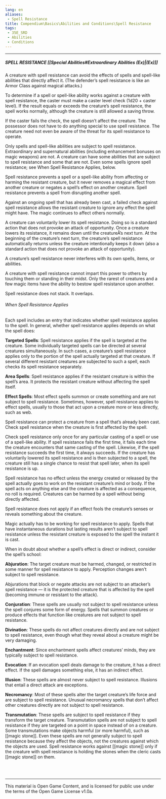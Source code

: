 ```yaml
---
lang: en
aliases:
 - Spell Resistance
title: Compendium\Basics\Abilities and Conditions\Spell Resistance
tags: 
 - 35E_SRD
 - Abilities
 - Conditions
---
```


---
##### SPELL RESISTANCE [[Special Abilities#Extraordinary Abilities (Ex)|(Ex)]]

A creature with spell resistance can avoid the effects of spells and spell-like abilities that directly affect it. (The defender’s spell resistance is like an Armor Class against magical attacks.)

To determine if a spell or spell-like ability works against a creature with spell resistance, the caster must make a caster level check (1d20 + caster level). If the result equals or exceeds the creature’s spell resistance, the spell works normally, although the creature is still allowed a saving throw.  

If the caster fails the check, the spell doesn’t affect the creature. The possessor does not have to do anything special to use spell resistance. The creature need not even be aware of the threat for its spell resistance to operate.

Only spells and spell-like abilities are subject to spell resistance. Extraordinary and supernatural abilities (including enhancement bonuses on magic weapons) are not. A creature can have some abilities that are subject to spell resistance and some that are not. Even some spells ignore spell resistance; see When Spell Resistance Applies, below.

Spell resistance prevents a spell or a spell-like ability from affecting or harming the resistant creature, but it never removes a magical effect from another creature or negates a spell’s effect on another creature. Spell resistance prevents a spell from disrupting another spell.

Against an ongoing spell that has already been cast, a failed check against spell resistance allows the resistant creature to ignore any effect the spell might have. The magic continues to affect others normally.

A creature can voluntarily lower its spell resistance. Doing so is a standard action that does not provoke an attack of opportunity. Once a creature lowers its resistance, it remains down until the creatureÂ’s next turn. At the beginning of the creature’s next turn, the creature’s spell resistance automatically returns unless the creature intentionally keeps it down (also a standard action that does not provoke an attack of opportunity).

A creature’s spell resistance never interferes with its own spells, items, or abilities.

A creature with spell resistance cannot impart this power to others by touching them or standing in their midst. Only the rarest of creatures and a few magic items have the ability to bestow spell resistance upon another.

Spell resistance does not stack. It overlaps.

###### When Spell Resistance Applies

Each spell includes an entry that indicates whether spell resistance applies to the spell. In general, whether spell resistance applies depends on what the spell does:

**Targeted Spells**: Spell resistance applies if the spell is targeted at the creature. Some individually targeted spells can be directed at several creatures simultaneously. In such cases, a creature’s spell resistance applies only to the portion of the spell actually targeted at that creature. If several different resistant creatures are subjected to such a spell, each checks its spell resistance separately.

**Area Spells**: Spell resistance applies if the resistant creature is within the spell’s area. It protects the resistant creature without affecting the spell itself.

**Effect Spells**: Most effect spells summon or create something and are not subject to spell resistance. Sometimes, however, spell resistance applies to effect spells, usually to those that act upon a creature more or less directly, such as web.

Spell resistance can protect a creature from a spell that’s already been cast. Check spell resistance when the creature is first affected by the spell.

Check spell resistance only once for any particular casting of a spell or use of a spell-like ability. If spell resistance fails the first time, it fails each time the creature encounters that same casting of the spell. Likewise, if the spell resistance succeeds the first time, it always succeeds. If the creature has voluntarily lowered its spell resistance and is then subjected to a spell, the creature still has a single chance to resist that spell later, when its spell resistance is up.

Spell resistance has no effect unless the energy created or released by the spell actually goes to work on the resistant creature’s mind or body. If the spell acts on anything else and the creature is affected as a consequence, no roll is required. Creatures can be harmed by a spell without being directly affected.

Spell resistance does not apply if an effect fools the creature’s senses or reveals something about the creature.

Magic actually has to be working for spell resistance to apply. Spells that have instantaneous durations but lasting results aren’t subject to spell resistance unless the resistant creature is exposed to the spell the instant it is cast.

When in doubt about whether a spell’s effect is direct or indirect, consider the spell’s school:

**Abjuration**: The target creature must be harmed, changed, or restricted in some manner for spell resistance to apply. Perception changes aren’t subject to spell resistance.

Abjurations that block or negate attacks are not subject to an attacker’s spell resistance — it is the protected creature that is affected by the spell (becoming immune or resistant to the attack).

**Conjuration**: These spells are usually not subject to spell resistance unless the spell conjures some form of energy. Spells that summon creatures or produce effects that function like creatures are not subject to spell resistance.

**Divination**: These spells do not affect creatures directly and are not subject to spell resistance, even though what they reveal about a creature might be very damaging.

**Enchantment**: Since enchantment spells affect creatures’ minds, they are typically subject to spell resistance.

**Evocation**: If an evocation spell deals damage to the creature, it has a direct effect. If the spell damages something else, it has an indirect effect.

**Illusion**: These spells are almost never subject to spell resistance. Illusions that entail a direct attack are exceptions.

**Necromancy**: Most of these spells alter the target creature’s life force and are subject to spell resistance. Unusual necromancy spells that don’t affect other creatures directly are not subject to spell resistance.

**Transmutation**: These spells are subject to spell resistance if they transform the target creature. Transmutation spells are not subject to spell resistance if they are targeted on a point in space instead of on a creature. Some transmutations make objects harmful (or more harmful), such as [[magic stone]]. Even these spells are not generally subject to spell resistance because they affect the objects, not the creatures against which the objects are used. Spell resistance works against [[magic stone]] only if the creature with spell resistance is holding the stones when the cleric casts [[magic stone]] on them.




<br><br>



---



This material is Open Game Content, and is licensed for public use under the terms of the Open Game License v1.0a.

